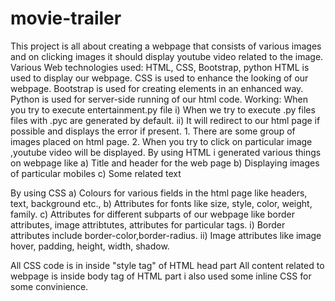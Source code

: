 # movie-trailer
This project is all about creating a webpage that consists of various images and on clicking images it should display youtube video related to the image.
Various Web technologies used: HTML, CSS, Bootstrap, python
HTML is used to display our webpage.
CSS is used to enhance the looking of our webpage.
Bootstrap is used for creating elements in an enhanced way.
Python is used for server-side running of our html code.
Working:
	When you try to execute entertainment.py file 
		i) When we try to execute .py files files with .pyc are generated by default.
		ii) It will redirect to our html page if possible and displays the error if present. 
	1. There are some group of images placed on html page.
	2. When you try to click on particular image ,youtube video will be displayed.
	By using HTML i generated various things on webpage like 
	a) Title and header for the web page
	b) Displaying images of particular mobiles
	c) Some related text
	
By using CSS
	a) Colours for various fields in the html page like headers, text, background  etc.,
	b) Attributes for fonts like size, style, color, weight, family.
	c) Attributes for different subparts of our webpage like border attributes, image attribtutes, attributes for particular tags. 
		i) Border attributes include border-color,border-radius.
		ii) Image attributes like image hover, padding, height, width, shadow.

All CSS code is in inside "style tag" of HTML head part
All content related to webpage is inside body tag of HTML part
i also used some inline CSS for some convinience.
